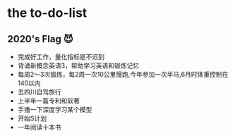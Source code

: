 # the to-do-list
## 2020's Flag :smiling_imp:
* 完成好工作，量化指标是不迟到
* 背诵新概念英语3，帮助学习英语和锻炼记忆
* 每周2～3次锻炼，每2周一次10公里慢跑,今年参加一次半马,6月时体重控制在140以内
* 去四川自驾旅行
* 上半年一篇专利和软著
* 手撸一下深度学习某个模型
* 开始S计划
* 一年阅读十本书


